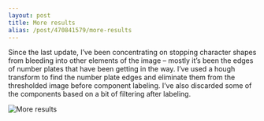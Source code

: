 ```yaml
---
layout: post
title: More results
alias: /post/470841579/more-results
---
```

Since the last update, I’ve been concentrating on stopping character shapes
from bleeding into other elements of the image – mostly it’s been the edges of
number plates that have been getting in the way. I’ve used a hough transform to
find the number plate edges and eliminate them from the thresholded image
before component labeling. I’ve also discarded some of the components based on
a bit of filtering after labeling.

![More results](http://farm3.static.flickr.com/2493/3911368101_724af50d25.jpg)
